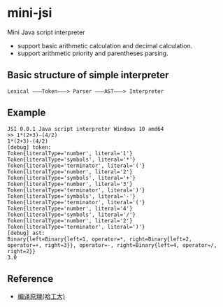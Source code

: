 # mini-jsi
Mini Java script interpreter

- support basic arithmetic calculation and decimal calculation.
- support arithmetic priority and parentheses parsing.

## Basic structure of simple interpreter
```text
Lexical ———Token———> Parser ———AST———> Interpreter
```

## Example
```shell script
JSI 0.0.1 Java script interpreter Windows 10 amd64
>> 1*(2+3)-(4/2)
1*(2+3)-(4/2)
[debug] token: 
Token{literalType='number', literal='1'}
Token{literalType='symbols', literal='*'}
Token{literalType='terminator', literal='('}
Token{literalType='number', literal='2'}
Token{literalType='symbols', literal='+'}
Token{literalType='number', literal='3'}
Token{literalType='terminator', literal=')'}
Token{literalType='symbols', literal='-'}
Token{literalType='terminator', literal='('}
Token{literalType='number', literal='4'}
Token{literalType='symbols', literal='/'}
Token{literalType='number', literal='2'}
Token{literalType='terminator', literal=')'}
[debug] ast: 
Binary{left=Binary{left=1, operator=*, right=Binary{left=2, operator=+, right=3}}, operator=-, right=Binary{left=4, operator=/, right=2}}
3.0
```

## Reference
- [编译原理(哈工大)](https://www.bilibili.com/video/BV1zW411t7YE?share_source=copy_web)
